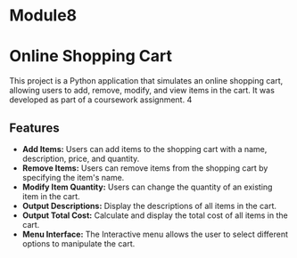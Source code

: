 # Module8
 # Online Shopping Cart  
This project is a Python application that simulates an online shopping cart, allowing users to add, remove, modify, and view items in the cart. It was developed as part of a coursework assignment. 4
## Features 
- **Add Items:** Users can add items to the shopping cart with a name, description, price, and quantity. 
- **Remove Items:** Users can remove items from the shopping cart by specifying the item's name. 
- **Modify Item Quantity:** Users can change the quantity of an existing item in the cart. 
- **Output Descriptions:** Display the descriptions of all items in the cart. 
- **Output Total Cost:** Calculate and display the total cost of all items in the cart. 
- **Menu Interface:** The Interactive menu allows the user to select different options to manipulate the cart.   

